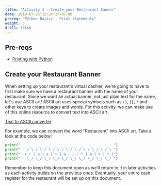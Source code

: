 ```yaml
---
title: "Activity 1 - Create your Restaurant Banner"
date: 2019-07-25T13:24:17-07:00
prereq: "Python Basics - Print statements"
weight: 3
draft: false
---
```

## Pre-reqs
- <a href="../../python-basics/python-console/writing-to-console" target="_blank">Printing with Python</a>

## Create your Restaurant Banner
When setting up your restaurant's virtual cashier, we're going to have to first make sure we have a restaurant banner with the name of your restaurant. Since we want an actual banner, not just plain text for the name, let's use ASCII art! ASCII art uses special symbols such as `()`, `{}`, `*` and other keys to create images and words.
For this activity, we can make use of this online resource to convert text into ASCII art.

[Text to ASCII converter](https://onlineasciitools.com/convert-text-to-ascii-art)

For example, we can convert the word "Restaurant" into
ASCII art. Take a look at the code below!

```python
print("    _   _   _   _   _   _   _   _   _   _  ")
print("   / \ / \ / \ / \ / \ / \ / \ / \ / \ / \ ")
print("  ( r | e | s | t | a | u | r | a | n | t )")   
print("   \_/ \_/ \_/ \_/ \_/ \_/ \_/ \_/ \_/ \_/ ")
```

Remember to keep this document open as we'll return to it in later activities as each activity builds on the previous ones. Eventually, your entire cash register for the restaurant will be set up on this document.      
